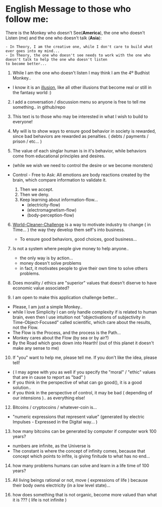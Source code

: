 # English Message to those who follow me:

There is the Monkey who doesn't See(<b>America</b>), the one who doesn't Listen (me) and the one who doesn't talk (<b>Asia</b>):

    - In Theory, I am the creative one, while I don't care to build what ever goes into my mind...
    - In Theory, the one who doesn't see needs to work with the one who doesn't talk to help the one who doesn't listen
    to become better...

1. While I am the one who doesn't listen I may think I am the 4º Budhist Monkey..

- I know it is an [illusion](https://art.odicforcesounds.com/pages/Data/Audio/Path_Of_Shields/tracks/10_Myth_illusion_Memories/index.html), like all other illusions that become real or still in the fantasy world :)

2. I add a conversation / discussion menu so anyone is free to tell me something.. in github/repo

3. This text is to those who may be interested in what I wish to build to everyone!

4. My will is to show ways to ensure good behavior in society is rewarded, since bad behaviors are rewarded as penalties. ( debts / payments / prison / etc... )

5. The value of each singlar human is in it's behavior, while behaviors come from educational principles and desires.

- (while we wish we need to control the desire or we become monsters)

- Control - Free to Ask: All emotions are body reactions created by the brain, which compare information to validate it.
  1. Then we accept.
  2. Then we deny.
  3. Keep learning about information-flow...
     - (electricity-flow)
     - (electromagnetism-flow)
     - (body-perception-flow)

6. [World-Cleaner-Challenge](wiki.odicforcesounds.com) is a way to motivate industry to change ( in Time... ) the way they develop them self's into business.

   - To ensure good behaviors, good choices, good business...

7. Is not a system where people give money to help anyone..

   - the only way is by action...
   - money doesn't solve problems
   - in fact, it motivates people to give their own time to solve others problems.

8. Does morality / ethics are "superior" values that doesn't diserve to have economic value associated?

9. I am open to make this application challenge better...

- Please, I am just a simple Monkey..
- while I love Simplicity I can only handle complexity if is related to human brain, even then I use intuition not "objectivations of subjectivity in Time-Object-Focused" called scientific, which care about the results, not the Flow.
- The Flow is the Process, and the process is the Path...
- Monkey cares about the Flow (by sea or by air?)
- By the Road which goes down into Hearth! (out of this planet it doesn't make any sense to me)

10. If "you" want to help me, please tell me. If you don't like the idea, please tell!

- ( I may agree with you as well if you specify the "moral" / "ethic" values that are in cause to report as "bad" )
- If you think in the perspective of what can go good(), it is a good solution..
- if you think in the perspective of control, it may be bad ( depending of our intensions ).. as everything else!

12. Bitcoins / cryptocoins / whatever-coin is...

- "numeric expressions that represent value" (generated by electric Impulses - Expressed in the Digital way... )

13. how many bitcoins can be generated by computer if computer work 100 years?

- numbers are infinite, as the Universe is
- The constant is where the concept of infinity comes, because that concept which points to infite, is giving finitude to what has no end...

14. how many problems humans can solve and learn in a life time of 100 years?

15. All living beings rational or not, move ( expressions of life ) because their body owns electricity (in a low level state)...
16. how does something that is not organic, become more valued than what it is ??? ( life is not infinite )
